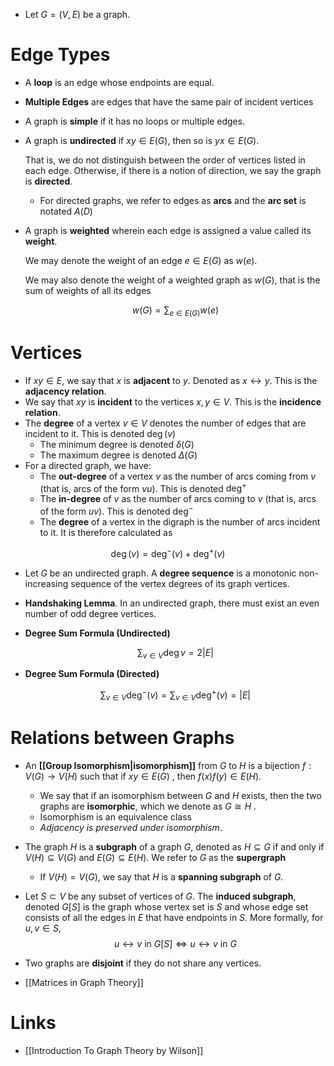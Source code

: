 * Let $G=(V,E)$ be a graph. 

# Edge Types
* A **loop** is an edge whose endpoints are equal.
* **Multiple Edges** are edges that have the same pair of incident vertices
* A graph is **simple** if it has no loops or multiple edges.

* A graph is **undirected** if $xy\in E(G)$, then so is $yx\in E(G)$. 
  
  That is, we do not distinguish between the order of vertices listed in each edge. Otherwise, if there is a notion of direction, we say the graph is **directed**.
	* For directed graphs, we refer to edges as **arcs** and the **arc set** is notated $A(D)$

* A graph is **weighted** wherein each edge is assigned a value called its **weight**. 
  
  We may denote the weight of an edge $e\in E(G)$ as $w(e)$. 
  
  We may also denote the weight of a weighted graph as $w(G)$, that is the sum of weights of all its edges 
  
  $$
  w(G)=\sum_{e\in E(G)}w(e)
  $$
# Vertices
* If $xy\in E$, we say that $x$ is **adjacent** to $y$. Denoted as $x\leftrightarrow y$. This is the **adjacency relation**.
* We say that $xy$ is **incident** to the vertices $x,y\in V$. This is the **incidence relation**. 
* The **degree** of a vertex $v\in V$ denotes the number of edges that are incident to it. This is denoted $\deg(v)$
	* The minimum degree is denoted $\delta(G)$
	* The maximum degree is denoted $\Delta(G)$
* For a directed graph, we have: 
	* The **out-degree** of a vertex $v$ as the number of arcs coming from $v$ (that is, arcs of the form $vu$). This is denoted $\deg^+$
	* The **in-degree** of $v$ as the number of arcs coming to $v$ (that is, arcs of the form $uv$). This is denoted $\deg^-$
	* The **degree** of a vertex in the digraph is the number of arcs incident to it. It is therefore calculated as 

$$
\deg (v) = \text{deg}^-(v) + \text{deg}^+(v)
$$
* Let $G$ be an undirected graph. A **degree sequence** is a monotonic non-increasing sequence of the vertex degrees of its graph vertices.

* **Handshaking Lemma**. In an undirected graph, there must exist an even number of odd degree vertices.

* **Degree Sum Formula (Undirected)**
  
  $$
  \sum_{v\in V} \deg v = 2|E|
  $$

* **Degree Sum Formula (Directed)**
  
  $$
  \sum_{v\in V} \deg^{-}(v) = \sum_{v\in V} \deg^{+}(v) = |E|
  $$

# Relations between Graphs
* An **[[Group Isomorphism|isomorphism]]** from $G$ to $H$ is a bijection $f:V(G)\to V(H)$ such that if $xy\in E(G)$ , then $f(x)f(y)\in E(H)$. 
	* We say that if an isomorphism between $G$ and $H$ exists, then the two graphs are **isomorphic**, which we denote as $G\cong H$ .
	* Isomorphism is an equivalence class
	* *Adjacency is preserved under isomorphism*.

* The graph $H$ is a **subgraph** of a graph $G$, denoted as $H\subseteq G$ if and only if $V(H)\subseteq V(G)$ and $E(G)\subseteq E(H)$. We refer to $G$ as the **supergraph**
	* If $V(H) = V(G)$, we say that $H$ is a **spanning subgraph** of $G$. 

* Let $S\subset V$ be any subset of vertices of $G$. The **induced subgraph**, denoted $G[S]$ is the graph whose vertex set is $S$ and whose edge set consists of all the edges in $E$ that have endpoints in $S$.  More formally, for $u,v\in S$, 
  $$
  u\leftrightarrow v \text{ in } G[S] \iff u\leftrightarrow v \text{ in } G
  $$

* Two graphs are **disjoint** if they do not share any vertices.




* [[Matrices in Graph Theory]]

# Links
* [[Introduction To Graph Theory by Wilson]]